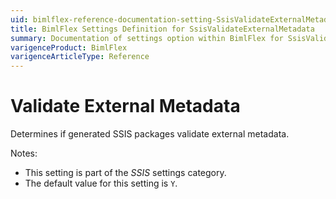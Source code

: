 ```yaml
---
uid: bimlflex-reference-documentation-setting-SsisValidateExternalMetadata
title: BimlFlex Settings Definition for SsisValidateExternalMetadata
summary: Documentation of settings option within BimlFlex for SsisValidateExternalMetadata
varigenceProduct: BimlFlex
varigenceArticleType: Reference
---
```


# Validate External Metadata

Determines if generated SSIS packages validate external metadata.

Notes:

* This setting is part of the *SSIS* settings category.
* The default value for this setting is `Y`.

